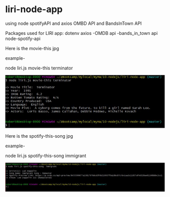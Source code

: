 # liri-node-app
using node spotifyAPI and axios OMBD API and BandsInTown API

Packages used for LIRI app:
dotenv
axios
-OMDB api
-bands_in_town api
node-spotify-api


Here is the movie-this jpg

example-

node liri.js movie-this terminator


![node liri.js movie-this terminator](https://raw.githubusercontent.com/robertzuniga/liri-node-app/master/images/movie-this.JPG)

Here is the spotify-this-song jpg

example-

node liri.js spotify-this-song immigrant


![node liri.js spotify-this-song](https://raw.githubusercontent.com/robertzuniga/liri-node-app/master/images/spotify-this-song.JPG)





